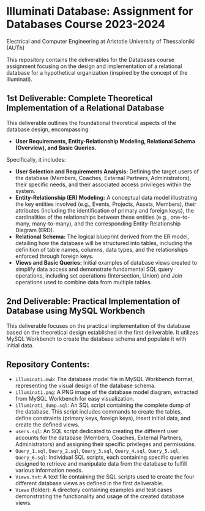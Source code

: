 # Illuminati Database: Assignment for Databases Course 2023-2024

Electrical and Computer Engineering at Aristotle University of Thessaloniki (AUTh)

This repository contains the deliverables for the Databases course assignment focusing on the design and implementation of a relational database for a hypothetical organization (inspired by the concept of the Illuminati).

## 1st Deliverable: Complete Theoretical Implementation of a Relational Database

This deliverable outlines the foundational theoretical aspects of the database design, encompassing:

* **User Requirements, Entity-Relationship Modeling, Relational Schema (Overview), and Basic Queries.**

Specifically, it includes:

* **User Selection and Requirements Analysis:** Defining the target users of the database (Members, Coaches, External Partners, Administrators), their specific needs, and their associated access privileges within the system.
* **Entity-Relationship (ER) Modeling:** A conceptual data model illustrating the key entities involved (e.g., Events, Projects, Assets, Members), their attributes (including the identification of primary and foreign keys), the cardinalities of the relationships between these entities (e.g., one-to-many, many-to-many), and the corresponding Entity-Relationship Diagram (ERD).
* **Relational Schema:** The logical blueprint derived from the ER model, detailing how the database will be structured into tables, including the definition of table names, columns, data types, and the relationships enforced through foreign keys.
* **Views and Basic Queries:** Initial examples of database views created to simplify data access and demonstrate fundamental SQL query operations, including set operations (Intersection, Union) and Join operations used to combine data from multiple tables.

## 2nd Deliverable: Practical Implementation of Database using MySQL Workbench

This deliverable focuses on the practical implementation of the database based on the theoretical design established in the first deliverable. It utilizes MySQL Workbench to create the database schema and populate it with initial data.

## Repository Contents:

* `illuminati.mwb`: The database model file in MySQL Workbench format, representing the visual design of the database schema.
* `illuminati.png`: A PNG image of the database model diagram, extracted from MySQL Workbench for easy visualization.
* `illuminati_dump.sql`: An SQL script containing the complete dump of the database. This script includes commands to create the tables, define constraints (primary keys, foreign keys), insert initial data, and create the defined views.
* `users.sql`: An SQL script dedicated to creating the different user accounts for the database (Members, Coaches, External Partners, Administrators) and assigning their specific privileges and permissions.
* `Query_1.sql`, `Query_2.sql`, `Query_3.sql`, `Query_4.sql`, `Query_5.sql`, `Query_6.sql`: Individual SQL scripts, each containing specific queries designed to retrieve and manipulate data from the database to fulfill various information needs.
* `Views.txt`: A text file containing the SQL scripts used to create the four different database views as defined in the first deliverable.
* `Views` (folder): A directory containing examples and test cases demonstrating the functionality and usage of the created database views.
